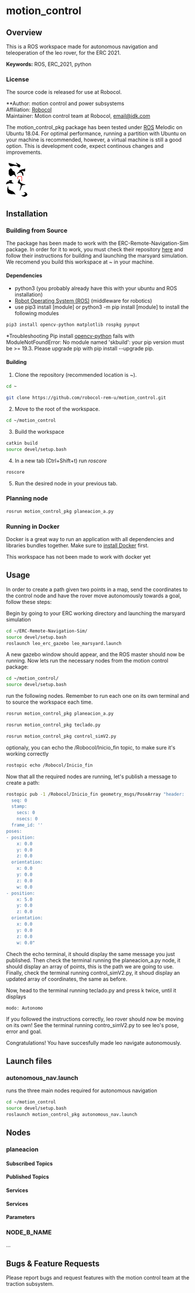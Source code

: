 # motion_control

## Overview
This is a ROS workspace made for autonomous navigation and teleoperation of the leo rover, for the ERC 2021.

**Keywords:** ROS, ERC_2021, python

### License

The source code is released for use at Robocol.

**Author: motion control and power subsystems<br />
Affiliation: [Robocol](https://robocol.uniandes.edu.co/es/)<br />
Maintainer: Motion control team at Robocol, email@idk.com

The motion_control_pkg package has been tested under [ROS] Melodic on Ubuntu 18.04.
For optimal performance, running a partition with Ubuntu on your machine is recommended, however, a virtual machine is still a good option. 
This is development code, expect continous changes and improvements. 


![Example image](src/motion_control_pkg/src/scripts/mapafinal.png)


## Installation

### Building from Source
The package has been made to work with the ERC-Remote-Navigation-Sim package.
In order for it to work, you must check their repository [here](https://github.com/EuropeanRoverChallenge/ERC-Remote-Navigation-Sim/tree/master) and follow their instructions for building and launching the marsyard simulation. We recomend you build this workspace at ~ in your machine.

#### Dependencies
- python3 (you probably already have this with your ubuntu and ROS installation)
- [Robot Operating System (ROS)](http://wiki.ros.org) (middleware for robotics)
- use pip3 install [module] or python3 -m pip install [module] to install the following modules
```bash
pip3 install opencv-python matplotlib rospkg pynput
```


*Troubleshooting
Pip install [opencv-python](https://pypi.org/project/opencv-python/) fails with ModuleNotFoundError: No module named 'skbuild':
your pip version must be >= 19.3. Please upgrade pip with pip install --upgrade pip.

#### Building

1. Clone the repository (recommended location is ~).

  ```bash
  cd ~
  ```

  ```bash
  git clone https://github.com/robocol-rem-u/motion_control.git
  ```

2. Move to the root of the workspace.

  ```bash
  cd ~/motion_control
  ```

3. Build the workspace

  ```bash
  catkin build
  source devel/setup.bash
  ```

4. In a new tab (Ctrl+Shift+t) run _roscore_

  ```bash
  roscore
  ```

5. Run the desired node in your previous tab.

  ### Planning node
  ```bash
  rosrun motion_control_pkg planeacion_a.py
  ```
### Running in Docker

Docker is a great way to run an application with all dependencies and libraries bundles together. 
Make sure to [install Docker](https://docs.docker.com/get-docker/) first. 

This workspace has not been made to work with docker yet

## Usage
In order to create a path given two points in a map, send the coordinates to the control node and have the rover move autonomously towards a goal, follow these steps:

Begin by going to your ERC working directory and launching the marsyard simulation
```bash
cd ~/ERC-Remote-Navigation-Sim/
source devel/setup.bash
roslaunch leo_erc_gazebo leo_marsyard.launch
```
A new gazebo window should appear, and the ROS master should now be running.
Now lets run the necessary nodes from the motion control package:
```bash
cd ~/motion_control/
source devel/setup.bash
```
run the following nodes. Remember to run each one on its own terminal and to source the workspace each time.
```bash
rosrun motion_control_pkg planeacion_a.py
```
```bash
rosrun motion_control_pkg teclado.py 
```
```bash
rosrun motion_control_pkg control_simV2.py
```
optionaly, you can echo the /Robocol/Inicio_fin topic, to make sure it's working correctly
```bash
rostopic echo /Robocol/Inicio_fin
```
Now that all the required nodes are running, let's publish a message to create a path:
```bash
rostopic pub -1 /Robocol/Inicio_fin geometry_msgs/PoseArray "header:
  seq: 0
  stamp:
    secs: 0
    nsecs: 0
  frame_id: ''
poses:
- position:
    x: 0.0
    y: 0.0
    z: 0.0
  orientation:
    x: 0.0
    y: 0.0
    z: 0.0
    w: 0.0
- position:
    x: 5.0
    y: 0.0
    z: 0.0
  orientation:
    x: 0.0
    y: 0.0
    z: 0.0
    w: 0.0"
```
Chech the echo terminal, it should display the same message you just published. 
Then check the terminal running the planeacion_a.py node, it should display an array of points, this is the path we are going to use. 
Finally, check the terminal running control_simV2.py, it shoud display an updated array of coordinates, the same as before. 

Now, head to the terminal running teclado.py and press k twice, until it displays 
```
modo: Autonomo
```
If you followed the instructions correctly, leo rover should now be moving on its own! See the terminal running contro_simV2.py to see leo's pose, error and goal.

Congratulations! You have succesfully made leo navigate autonomously.



## Launch files

### autonomous_nav.launch
runs the three main nodes required for autonomous navigation
```bash
cd ~/motion_control
source devel/setup.bash
roslaunch motion_control_pkg autonomous_nav.launch
```
## Nodes

### planeacion


#### Subscribed Topics


#### Published Topics



#### Services

#### Services



#### Parameters



### NODE_B_NAME

...


## Bugs & Feature Requests

Please report bugs and request features with the motion control team at the traction subsystem.


[ROS]: http://www.ros.org


